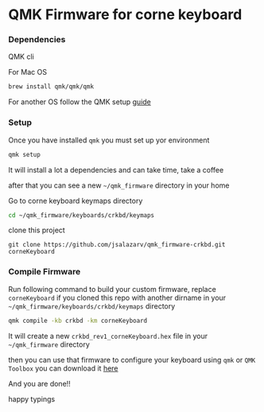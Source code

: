 # QMK Firmware for corne keyboard


### Dependencies
QMK cli

For Mac OS

```sh
brew install qmk/qmk/qmk
```

For another OS follow the QMK setup [guide](https://beta.docs.qmk.fm/tutorial/newbs_getting_started)


### Setup

Once you have installed `qmk` you must set up yor environment

```sh
qmk setup
````

It will install a lot a dependencies and can take time, take a coffee

after that you can see a new  `~/qmk_firmware` directory in your home

Go to corne keyboard keymaps directory

```sh
cd ~/qmk_firmware/keyboards/crkbd/keymaps
```

clone this project

```
git clone https://github.com/jsalazarv/qmk_firmware-crkbd.git corneKeyboard
```

### Compile Firmware

Run following command to build your custom firmware, replace `corneKeyboard` if you cloned this repo with another dirname in your
`~/qmk_firmware/keyboards/crkbd/keymaps` directory

```sh
qmk compile -kb crkbd -km corneKeyboard
```

It will create a new `crkbd_rev1_corneKeyboard.hex` file in your `~/qmk_firmware` directory

then you can use that firmware to configure your keyboard using `qmk` or `QMK Toolbox` you can download it [here](https://github.com/qmk/qmk_toolbox/releases)

And you are done!!

happy typings


